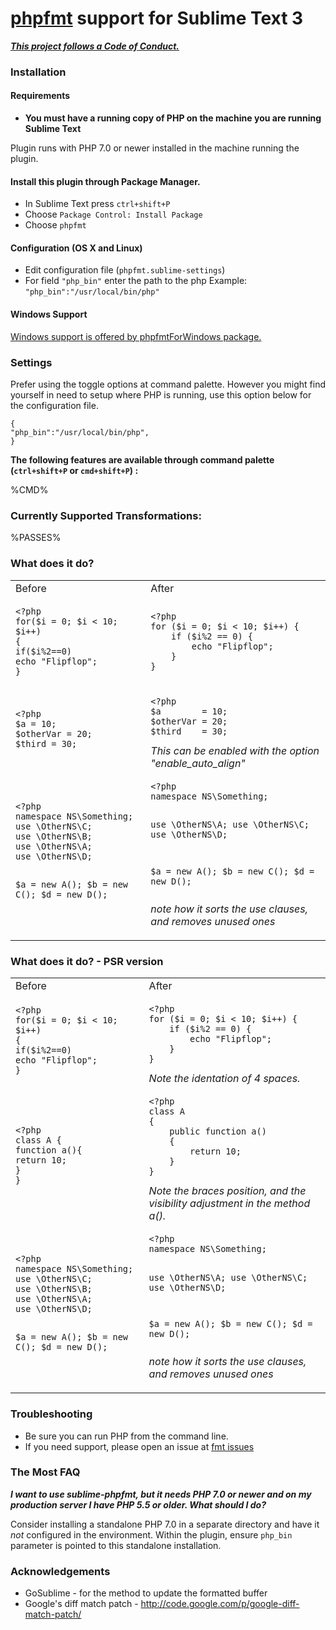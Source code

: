 # [phpfmt](https://github.com/phpfmt/fmt) support for Sublime Text 3

***[This project follows a Code of Conduct.](https://github.com/phpfmt/code-of-conduct)***

### Installation

#### Requirements
- **You must have a running copy of PHP on the machine you are running Sublime Text**

Plugin runs with PHP 7.0 or newer installed in the machine running the plugin.

#### Install this plugin through Package Manager.

- In Sublime Text press `ctrl+shift+P`
- Choose `Package Control: Install Package`
- Choose `phpfmt`

#### Configuration (OS X and Linux)

- Edit configuration file (`phpfmt.sublime-settings`)
- For field `"php_bin"` enter the path to the php
  Example: `"php_bin":"/usr/local/bin/php"`


#### Windows Support

[Windows support is offered by phpfmtForWindows package.](https://github.com/phpfmt/sublime-phpfmt-for-windows)

### Settings

Prefer using the toggle options at command palette. However you might find yourself in need to setup where PHP is running, use this option below for the configuration file.
```
{
"php_bin":"/usr/local/bin/php",
}
```

**The following features are available through command palette (`ctrl+shift+P` or `cmd+shift+P`) :**

%CMD%


### Currently Supported Transformations:

%PASSES%

### What does it do?

<table>
<tr>
<td>Before</td>
<td>After</td>
</tr>
<tr>
<td>
<pre><code>&lt;?php
for($i = 0; $i &lt; 10; $i++)
{
if($i%2==0)
echo "Flipflop";
}
</code></pre>
</td>
<td>
<pre><code>&lt;?php
for ($i = 0; $i &lt; 10; $i++) {
	if ($i%2 == 0) {
		echo "Flipflop";
	}
}
</code></pre>
</td>
</tr>
<tr>
<td>
<pre><code>&lt;?php
$a = 10;
$otherVar = 20;
$third = 30;
</code></pre>
</td>
<td>
<pre><code>&lt;?php
$a        = 10;
$otherVar = 20;
$third    = 30;
</code></pre>
<i>This can be enabled with the option "enable_auto_align"</i>
</td>
</tr>
<tr>
<td>
<pre><code>&lt;?php
namespace NS\Something;
use \OtherNS\C;
use \OtherNS\B;
use \OtherNS\A;
use \OtherNS\D;

$a = new A();
$b = new C();
$d = new D();
</code></pre>
</td>
<td>
<pre><code>&lt;?php
namespace NS\Something;

use \OtherNS\A;
use \OtherNS\C;
use \OtherNS\D;

$a = new A();
$b = new C();
$d = new D();
</code></pre>
<i>note how it sorts the use clauses, and removes unused ones</i>
</td>
</tr>
</table>

### What does it do? - PSR version

<table>
<tr>
<td>Before</td>
<td>After</td>
</tr>
<tr>
<td>
<pre><code>&lt;?php
for($i = 0; $i &lt; 10; $i++)
{
if($i%2==0)
echo "Flipflop";
}
</code></pre>
</td>
<td>
<pre><code>&lt;?php
for ($i = 0; $i &lt; 10; $i++) {
    if ($i%2 == 0) {
        echo "Flipflop";
    }
}
</code></pre>
<i>Note the identation of 4 spaces.</i>
</td>
</tr>
<tr>
<td>
<pre><code>&lt;?php
class A {
function a(){
return 10;
}
}
</code></pre>
</td>
<td>
<pre><code>&lt;?php
class A
{
    public function a()
    {
        return 10;
    }
}
</code></pre>
<i>Note the braces position, and the visibility adjustment in the method a().</i>
</td>
</tr>
<tr>
<td>
<pre><code>&lt;?php
namespace NS\Something;
use \OtherNS\C;
use \OtherNS\B;
use \OtherNS\A;
use \OtherNS\D;

$a = new A();
$b = new C();
$d = new D();
</code></pre>
</td>
<td>
<pre><code>&lt;?php
namespace NS\Something;

use \OtherNS\A;
use \OtherNS\C;
use \OtherNS\D;

$a = new A();
$b = new C();
$d = new D();
</code></pre>
<i>note how it sorts the use clauses, and removes unused ones</i>
</td>
</tr>
</table>

### Troubleshooting
- Be sure you can run PHP from the command line.
- If you need support, please open an issue at [fmt issues](https://github.com/phpfmt/fmt/issues)

### The Most FAQ

***I want to use sublime-phpfmt, but it needs PHP 7.0 or newer and on my production
server I have PHP 5.5 or older. What should I do?***

Consider installing a standalone PHP 7.0 in a separate directory and have it *not*
configured in the environment. Within the plugin, ensure `php_bin` parameter is pointed to this standalone installation.

### Acknowledgements
- GoSublime - for the method to update the formatted buffer
- Google's diff match patch - http://code.google.com/p/google-diff-match-patch/
